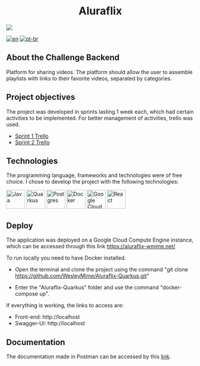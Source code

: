 <h1 align="center"> Aluraflix </h1>

![](https://user-images.githubusercontent.com/55067868/200085508-0fcf6add-0c57-43a7-8db0-34b18ba7b51d.png#vitrinedev)

[![en](https://img.shields.io/badge/lang-en-red.svg)](https://github.com/WesleyMime/Aluraflix-Quarkus/blob/main/README.md)
[![pt-br](https://img.shields.io/badge/lang-pt--br-g.svg)](https://github.com/WesleyMime/Aluraflix-Quarkus/blob/main/README.pt-br.md)

## About the Challenge Backend

Platform for sharing videos. The platform should allow the user to assemble playlists with links to their favorite videos, separated by categories.

## Project objectives

The project was developed in sprints lasting 1 week each, which had certain activities to be implemented. For better management of activities, trello was used.

- [Sprint 1 Trello](https://trello.com/b/Mj5x6lMZ/alura-challenge-backend-semana-1)
- [Sprint 2 Trello](https://trello.com/b/5DavhAH7/alura-challenge-backend-semana-2)

## Technologies

The programming language, frameworks and technologies were of free choice. I chose to develop the project with the following technologies:

<img alt="Java" src="https://cdn.jsdelivr.net/gh/devicons/devicon/icons/java/java-original-wordmark.svg" width="50" height="50" /> <img alt="Quarkus" src="https://design.jboss.org/quarkus/logo/final/SVG/quarkus_icon_rgb_default.svg" width="50" height="50" /> <img alt="Postgres" src="https://cdn.jsdelivr.net/gh/devicons/devicon/icons/postgresql/postgresql-original-wordmark.svg" width="50" height="50" /> <img alt="Docker" src="https://cdn.jsdelivr.net/gh/devicons/devicon/icons/docker/docker-plain-wordmark.svg" width="50" height="50" /> <img alt="Google Cloud" src="https://cdn.jsdelivr.net/gh/devicons/devicon/icons/googlecloud/googlecloud-original.svg" width="50" height="50" /> <img alt="React" src="https://cdn.jsdelivr.net/gh/devicons/devicon/icons/react/react-original-wordmark.svg" width="50" height="50" />


## Deploy


The application was deployed on a Google Cloud Compute Engine instance, which can be accessed through this link https://aluraflix-wmime.net/

To run locally you need to have Docker installed.

- Open the terminal and clone the project using the command
  "git clone https://github.com/WesleyMime/Aluraflix-Quarkus.git"

- Enter the "Aluraflix-Quarkus" folder and use the command "docker-compose up".

If everything is working, the links to access are:
- Front-end: http://localhost
- Swagger-UI: http://localhost

## Documentation

The documentation made in Postman can be accessed by this [link](https://documenter.getpostman.com/view/19203694/2s8YYEP4kk).